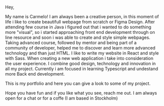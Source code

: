 Hey,

My name is Carmelo!
I am always been a creative person, in this moment of life i like to create beautifull webpage from scratch or Figma Design. After attending few course in Java i figured out that i wanted to do something more "visual", so i started approaching front end development through on line resource and soon i was able to create and style simple webpages. Taking advanced course, followed by mentor and being part of a community of developer, helped me to discover and learn more advanced technology and than just HTML. I like to write my website in React and style with Sass. When creating a new web application i take into consideration the user experience. I combine good design, technology and innovation in all my project. Currently i am focused in learning Typescript and undestand more Back end development.

This is my portfolio and here you can give a look to some of my project.

Hope you have fun and if you like what you see, reach me out.
I am always open for a chat or for a coffe (I am based in Stockholm)





